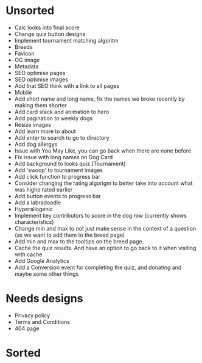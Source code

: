 # Unsorted

- Calc looks into final score
- Change quiz button designs
- Implement tournament matching algoritm
- Breeds
- Favicon
- OG image
- Metadata
- SEO optimise pages
- SEO optimise images
- Add that SEO think with a link to all pages
- Mobile
- Add short name and long name, fix the names we broke recently by making them shorter
- Add card stack and animation to hero
- Add pagination to weekly dogs
- Resize images
- Add learn more to about
- Add enter to search to go to directory
- Add dog allergys
- Issue with You May Like, you can go back when there are none before
- Fix issue with long names on Dog Card
- Add background to looks quiz (Tournament)
- Add 'swoop' to tournament images
- Add click function to progress bar
- Consider changing the rating algorigm to better take into account what was highe rated earlier
- Add button events to progress bar
- Add a labradoodle
- Hyperallogenic
- Implement key contributors to score in the dog row (currently shows characteristics)
- Change min and max to not just make sense in the context of a question (as we want to add them to the breed page)
- Add min and max to the tooltips on the breed page.
- Cache the quiz results. And have an option to go back to it when visiting with cache
- Add Google Analytics
- Add a Conversion event for completing the quiz, and donating and maybe some other things

# Needs designs

- Privacy policy
- Terms and Conditions
- 404 page

# Sorted
